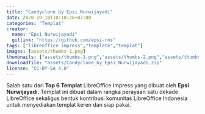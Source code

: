 ```yaml
---
title: "Candyclone by Epsi Nurwijayadi"
date: 2020-10-10T10:10:26+07:00
categories: "Templat"
creator: 
  name: "Epsi Nurwijayadi"
  gitlink: "https://github.com/epsi-rns"
tags: ["libreoffice impress","template","templat"]
images: [assets/thumbs-1.png]
thumbnails: ["assets/thumbs-1.png","assets/thumbs-2.png","assets/thumbs-3.png","assets/thumbs-4.png"]
downloadfile: "assets/Candyclone_by_Epsi_Nurwijayadi.zip"
license: "CC-BY-SA 4.0"
---
```

Salah satu dari **Top 6 Templat** LibreOffice Impress yang dibuat oleh **Epsi Nurwijayadi**. Templat ini dibuat dalam rangka perayaan satu dekade LibreOffice sekaligus bentuk kontribusi komunitas LibreOffice Indonesia untuk menyediakan templat keren dan siap pakai.
